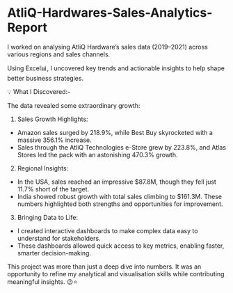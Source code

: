 # AtliQ-Hardwares-Sales-Analytics-Report

I worked on analysing AtliQ Hardware’s sales data (2019–2021) across various regions and sales channels. 

Using Excel📊, I uncovered key trends and actionable insights to help shape better business strategies.

💡 What I Discovered:-

The data revealed some extraordinary growth:

1. Sales Growth Highlights: 

- Amazon sales surged by 218.9%, while Best Buy skyrocketed with a massive 356.1% increase.
- Sales through the AtliQ Technologies e-Store grew by 223.8%, and Atlas Stores led the pack with an astonishing 470.3% growth.

2. Regional Insights:

- In the USA, sales reached an impressive $87.8M, though they fell just 11.7% short of the target.
- India showed robust growth with total sales climbing to $161.3M. These numbers highlighted both strengths and opportunities for improvement.

3. Bringing Data to Life:

- I created interactive dashboards to make complex data easy to understand for stakeholders. 
- These dashboards allowed quick access to key metrics, enabling faster, smarter decision-making.

This project was more than just a deep dive into numbers. It was an opportunity to refine my analytical and visualisation skills while contributing meaningful insights. 😉⭐
